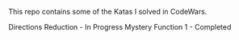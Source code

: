 This repo contains some of the Katas I solved in CodeWars.

Directions Reduction - In Progress
Mystery Function 1 - Completed